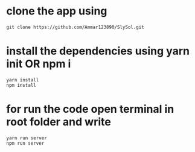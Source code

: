 # clone the app using 
    git clone https://github.com/Ammar123890/SlySol.git

# install the dependencies using yarn init OR npm i
    yarn install
    npm install

# for run the code open terminal in root folder and write
    yarn run server
    npm run server

    


